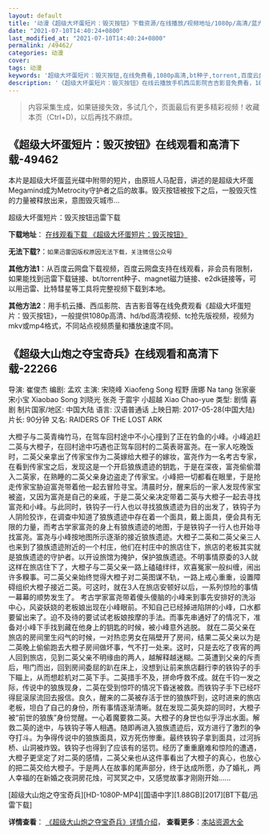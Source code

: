 ```yaml
---
layout: default
title: '动漫《超级大坏蛋短片：毁灭按钮》下载资源/在线播放/视频地址/1080p/高清/蓝光'
date: "2021-07-10T14:40:24+0800"
last_modified_at: "2021-07-10T14:40:24+0800"
permalink: /49462/
categories: 动漫
cover:
tags: 动漫
keywords: '超级大坏蛋短片：毁灭按钮,在线免费看,1080p高清,bt种子,torrent,百度云盘,magnet,磁力链,迅雷下载资源'
description: '《超级大坏蛋短片：毁灭按钮》在线云播放手机西瓜影院吉吉影音免费看，1080p高清bd/hd未删减完整版和tc抢先枪版，mkv/mp4格式，附带bt/torrent种子、magnet/磁力链、百度云盘、网盘资源迅雷下载链接'
---
```


>内容采集生成，如果链接失效，多试几个，页面最后有更多精彩视频！收藏本页（Ctrl+D)，以后再找不麻烦。


## 《超级大坏蛋短片：毁灭按钮》在线观看和高清下载-49462

本片是超级大坏蛋蓝光碟中附带的短片，由原班人马配音，讲述的是超级大坏蛋Megamind成为Metrocity守护者之后的故事。毁灭按钮被按下之后，一股毁灭性的力量被释放出来，意图毁灭城市...


超级大坏蛋短片：毁灭按钮迅雷下载

**下载地址**： [在线观看下载 《超级大坏蛋短片：毁灭按钮》](https://www.993dy.com//vod-detail-id-4143.html) 


**无法下载?**：`如果迅雷因版权原因无法下载，关注微信公众号 `

**其他方法1**：从百度云网盘下载视频，百度云网盘支持在线观看，非会员有限制，如果能找到迅雷下载链接、bt/torrent种子、magnet磁力链接、e2dk链接等，可以用迅雷、比特彗星等工具将完整视频下载到本地。

**其他方法2**：用手机云播、西瓜影院、吉吉影音等在线免费观看《超级大坏蛋短片：毁灭按钮》，一般提供1080p高清、hd/bd高清视频、tc抢先版视频，视频为mkv或mp4格式，不同站点视频质量和播放速度不同。


## 《超级大山炮之夺宝奇兵》在线观看和高清下载-22266

导演: 崔俊杰 编剧: 孟欢 主演: 宋晓峰 Xiaofeng Song 程野 唐娜 Na tang 张家豪 宋小宝 Xiaobao Song 刘晓光 张尧 于震宇 小超越 Xiao Chao-yue 类型: 剧情 喜剧 制片国家/地区: 中国大陆 语言: 汉语普通话 上映日期: 2017-05-28(中国大陆) 片长: 90分钟 又名: RAIDERS OF THE LOST ARK

大橙子与二英青梅竹马，在驾车回村途中不小心撞到了正在钓鱼的小峰。小峰追赶二英与大橙子，在回村途中巧遇也正驾车回村的二英表哥富尧。在一家人吃晚饭时，二英父亲拿出了传家宝作为二英嫁给大橙子的嫁妆，富尧作为一名考古专家，在看到传家宝之后，发现这是一个开启狼族遗迹的钥匙，于是在深夜，富尧偷偷潜入二英家，在熟睡的二英父亲身边盗走了传家宝。小峰把一切都看在眼里，于是抢走传家宝胁迫富尧带着他一起去冒险寻宝。清晨时分，醒来后的一家人发现传家宝被盗，又因为富尧是自己的亲戚，于是二英父亲决定带着二英与大橙子一起去寻找富尧和小峰。与此同时，铁钩子一行人也以寻找狼族遗迹为目的出发了，铁钩子为人阴险狡诈，在调查中知道了狼族遗迹中存在着一个面具，戴上面具，便会具有无限的力量，而考古学家富尧的身上有狼族遗迹的地图，于是铁钩子一行人也开始寻找富尧。富尧与小峰按地图所示逐渐的接近狼族遗迹。大橙子二英和二英父亲三人也来到了狼族遗迹附近的一个村庄，他们在村庄中的旅店住下，旅店的老板其实就是狼族遗迹的守护者。以开设旅馆为掩护，保护狼族遗迹。不明事情原委的3人就这样在旅店住下了，大橙子与二英父亲一路上磕磕绊绊，欢喜冤家一般纠缠，闹出许多糗事。可二英父亲始终觉得大橙子对二英图谋不轨，一路上戒心重重，设置障碍组织大橙子接近二英。可这时，就在3人在旅店安顿好以后，一系列惊险的事情一幕幕的顺势发生了。 考古学家富尧带着傻头傻脑的小峰来到事先安排好的洗浴中心，风姿妖娆的老板娘出现在小峰眼前。不知自己已经掉进陷阱的小峰，口水都要留出来了。迫不及待的要试试老板娘按摩的手法。而事先串通好了的情况下，准备对小峰下手找到藏在他身上的钥匙的时候，被小峰意外逃脱。 就在二英父亲在旅店的房间里生闷气的时候，一对热恋男女在隔壁开了房间，结果二英父亲以为是二英晚上偷偷跑去大橙子房间做坏事，气不打一处来。这时，只是去吃了夜宵的两人回到旅店，见到二英父亲不明缘由的两人，越解释越迷糊。二英遭到父亲的斥责后，甩门而出，回到房间委屈的趴在床上，没想到让前来旅店翻行李的铁钩子的手下瞄上，从而想趁机对二英下手。二英措手不及，拼命呼救不成。就在千钧一发之际，传说中的狼族现身，二英在受到惊吓的情况下昏迷被救。而铁钩子手下已经吓得屁滚尿流回去报信。良久，醒来的二英被存活于世的狼族吓到，这时进来的旅店老板，坦白了自己的身份，所有事情逐渐清晰。就在发现二英失踪的同时，大橙子被“前世的狼族”身份觉醒。一心着魔要救二英。大橙子的身世也似乎浮出水面。解救二英的途中，与铁钩子等人相遇。随即再进入狼族遗迹后，双方进行了激烈的争夺打斗。为争得传说中的狼族面具，双方死伤惨重。最终铁钩子拿到面具，过河拆桥、山洞被炸毁。铁钩子也得到了应该有的惩罚。经历了重重磨难和惊险的遭遇，大橙子更坚定了对二英的感情，二英父亲也从这件事看出了大橙子的真心，也放心的把二英交给大橙子。于是两人在故事的尾声部分，终于达成所愿，办了婚礼，两人幸福的在新婚之夜洞房花烛，可冥冥之中，又感觉故事才刚刚开始……


[超级大山炮之夺宝奇兵][HD-1080P-MP4][国语中字][1.88GB][2017][BT下载/迅雷下载]

**详情查看**： [《超级大山炮之夺宝奇兵》详情介绍](/movie/22266/)， **查看更多**：[本站资源大全](/movie/t/all/)

